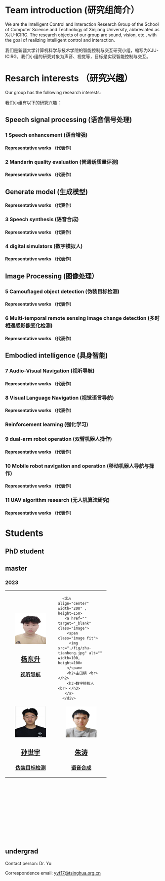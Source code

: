 
# Team introduction (研究组简介）
We are the Intelligent Control and Interaction Research Group of the School of Computer Science and Technology of Xinjiang University, abbreviated as XJU-ICIRG. The research objects of our group are sound, vision, etc., with the goal of realizing intelligent control and interaction. 

我们是新疆大学计算机科学与技术学院的智能控制与交互研究小组，缩写为XJU-ICIRG。我们小组的研究对象为声音、视觉等，目标是实现智能控制与交互。

# Resarch interests （研究兴趣）
Our group has the following research interests:

我们小组有以下的研究兴趣：

## Speech signal processing (语音信号处理)

### 1 Speech enhancement (语音增强)

#### Representative works （代表作） 
 
### 2 Mandarin quality evaluation (普通话质量评测)

#### Representative works （代表作） 

## Generate model (生成模型)

#### Representative works （代表作） 

### 3 Speech synthesis (语音合成)

#### Representative works （代表作） 

### 4 digital simulators (数字模拟人)
#### Representative works （代表作） 

## Image Processing (图像处理）

### 5 Camouflaged object detection (伪装目标检测)

#### Representative works （代表作） 

### 6 Multi-temporal remote sensing image change detection (多时相遥感影像变化检测)

#### Representative works （代表作） 

## Embodied intelligence (具身智能)
### 7 Audio-Visual Navigation (视听导航)
#### Representative works （代表作） 

### 8 Visual Language Navigation (视觉语言导航)
#### Representative works （代表作） 


### Reinforcement learning (强化学习)
### 9 dual-arm robot operation (双臂机器人操作)
#### Representative works （代表作） 

### 10 Mobile robot navigation and operation (移动机器人导航与操作)
#### Representative works （代表作） 

### 11 UAV algorithm research (无人机算法研究)
#### Representative works （代表作） 

# Students
## PhD student

## master

### 2023
<table align="center" width=100% height=800px>

<tr width=300, height=200>
  <td width=150, height=200>
      <div  align="center" width="100" , height=150>
       <a href="" target="_blank" class="image">
        <span class="image fit">
         <img src="./fig/yang-dongsheng.jpg" alt="" width=100, height=100>
        </span>
        <h2>杨东升 <br> </h2>
        <h3>视听导航 <br> </h3>
       </a>
      </div>
  </td>

  <td width=150, height=200>

      <div  align="center" width="200" , height=150>
       <a href="" target="_blank" class="image">
        <span class="image fit">
         <img src="./fig/zhu-tianheng.jpg" alt="" width=100, height=100>
        </span>
        <h2>主田横 <br> </h2>
        <h3>数字模拟人 <br> </h3>
       </a>
      </div>
   
  </td>
  
</tr>

<tr width=300, height=200>
  <td width=150, height=200>
      <div  align="center" width="100" , height=150>
       <a href="" target="_blank" class="image">
        <span class="image fit">
         <img src="./fig/sun-shiyu.png" alt="" width=100, height=100>
        </span>
        <h2>孙世宇 <br> </h2>
        <h3>伪装目标检测 <br> </h3>
       </a>
      </div>
  </td>

  <td width=150, height=200>
      <div  align="center" width="100" , height=150>
       <a href="" target="_blank" class="image">
        <span class="image fit">
         <img src="./fig/zhu-tao.jpg" alt="" width=100, height=100>
        </span>
        <h2>朱涛 <br> </h2>
        <h3>语音合成 <br> </h3>
       </a>
      </div>
  </td>
</tr>
 
</table>






## undergrad

Contact person: Dr. Yu

Correspondence email: yyf17@tsinghua.org.cn
